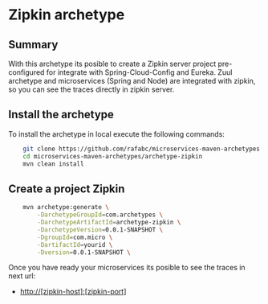 Zipkin archetype
======================================

Summary
-------
With this archetype its posible to create a Zipkin server project pre-configured for integrate with Spring-Cloud-Config and Eureka.
Zuul archetype and microservices (Spring and Node) are integrated with zipkin, so you can see the traces directly in zipkin server.

Install the archetype
-------------
To install the archetype in local execute the following commands:

```bash
    git clone https://github.com/rafabc/microservices-maven-archetypes.git
    cd microservices-maven-archetypes/archetype-zipkin
    mvn clean install
```

Create a project Zipkin
----------------

```bash
    mvn archetype:generate \
        -DarchetypeGroupId=com.archetypes \
        -DarchetypeArtifactId=archetype-zipkin \
        -DarchetypeVersion=0.0.1-SNAPSHOT \
        -DgroupId=com.micro \
        -DartifactId=yourid \
        -Dversion=0.0.1-SNAPSHOT \
```

Once you have ready your microservices its posible to see the traces in next url:
- <http://[zipkin-host]:[zipkin-port]>